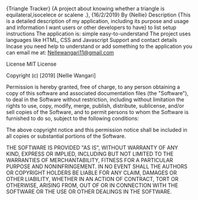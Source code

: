 {Triangle Tracker}
{A project about knowing whether a triangle is equilateral,isocelece or scalene .}, {16/2/2019}
By {Nellie}
Description
{This is a detailed description of my application, including its purpose and usage and  information I want users or other developers to have}
to list setup instructions
The application is:
 simple
easy-to-understand
The project uses languages like HTML, CSS and Javascript
Support and contact details
Incase you need help to understand or add something to the application you can email me at: Nellewangari11@gmail.com 

License
MIT License

Copyright (c) [2019] [Nellie Wangari]

Permission is hereby granted, free of charge, to any person obtaining a copy of this software and associated documentation files (the "Software"), to deal in the Software without restriction, including without limitation the rights to use, copy, modify, merge, publish, distribute, sublicense, and/or sell copies of the Software, and to permit persons to whom the Software is furnished to do so, subject to the following conditions:

The above copyright notice and this permission notice shall be included in all copies or substantial portions of the Software.

THE SOFTWARE IS PROVIDED "AS IS", WITHOUT WARRANTY OF ANY KIND, EXPRESS OR IMPLIED, INCLUDING BUT NOT LIMITED TO THE WARRANTIES OF MERCHANTABILITY, FITNESS FOR A PARTICULAR PURPOSE AND NONINFRINGEMENT. IN NO EVENT SHALL THE AUTHORS OR COPYRIGHT HOLDERS BE LIABLE FOR ANY CLAIM, DAMAGES OR OTHER LIABILITY, WHETHER IN AN ACTION OF CONTRACT, TORT OR OTHERWISE, ARISING FROM, OUT OF OR IN CONNECTION WITH THE SOFTWARE OR THE USE OR OTHER DEALINGS IN THE SOFTWARE.
